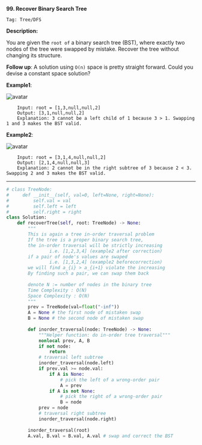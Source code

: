 **99. Recover Binary Search Tree**

```Tag: Tree/DFS```

**Description:**

You are given the ```root of``` a binary search tree (BST), where exactly two nodes of the tree were swapped by mistake. Recover the tree without changing its structure.

**Follow up**: A solution using ```O(n)``` space is pretty straight forward. Could you devise a constant space solution?

**Example1**:

![avatar](Fig/99-E1.jpg)

        Input: root = [1,3,null,null,2]
        Output: [3,1,null,null,2]
        Explanation: 3 cannot be a left child of 1 because 3 > 1. Swapping 1 and 3 makes the BST valid.
        
**Example2**:

![avatar](Fig/99-E2.jpg)

        Input: root = [3,1,4,null,null,2]
        Output: [2,1,4,null,null,3]
        Explanation: 2 cannot be in the right subtree of 3 because 2 < 3. Swapping 2 and 3 makes the BST valid.

-----------

```python
# class TreeNode:
#     def __init__(self, val=0, left=None, right=None):
#         self.val = val
#         self.left = left
#         self.right = right
class Solution:
    def recoverTree(self, root: TreeNode) -> None:
        """
        This is again a tree in-order traversal problem
        If the tree is a proper binary search tree, 
        the in-order traversal will be strictly increasing
                i.e. [1,2,3,4] (example2 after correction)
        if a pair of node's values are swaped
                i.e. [1,3,2,4] (example2 beforecorrection)
        we will find a_{i} > a_{i+1} violate the increasing
        By finding such a pair, we can swap them back
        
        denote N := number of nodes in the binary tree
        Time Complexity : O(N)
        Space Complexity : O(N)
        """
        prev = TreeNode(val=float("-inf"))
        A = None # the first node of mistaken swap
        B = None # the second node of mistaken swap
        
        def inorder_traversal(node: TreeNode) -> None:
            """Helper function: do in-order tree traversal"""
            nonlocal prev, A, B
            if not node:
                return
            # traversal left subtree
            inorder_traversal(node.left)
            if prev.val >= node.val:
                if A is None: 
                    # pick the left of a wrong-order pair
                    A = prev
                if A is not None:
                    # pick the right of a wrong-order pair
                    B = node
            prev = node
            # traversal right subtree
            inorder_traversal(node.right)
                
        inorder_traversal(root)
        A.val, B.val = B.val, A.val # swap and correct the BST
```
